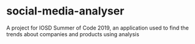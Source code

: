 # social-media-analyser
A project for IOSD Summer of Code 2019, an application used to find the trends about companies and products using analysis
